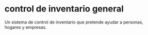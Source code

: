 # control de inventario general
 Un sistema de control de inventario que pretende ayudar a personas, hogares y empresas.
